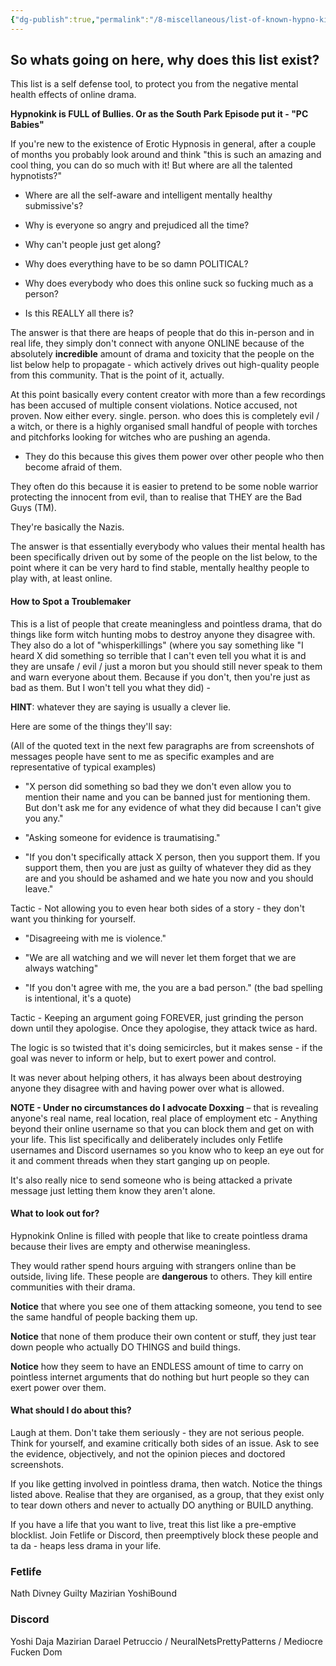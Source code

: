 ```yaml
---
{"dg-publish":true,"permalink":"/8-miscellaneous/list-of-known-hypno-kink-troublemakers/","updated":"2024-12-20T06:16:36.414+08:00"}
---
```



## So whats going on here, why does this list exist?

This list is a self defense tool, to protect you from the negative mental health effects of online drama.

**Hypnokink is FULL of Bullies. Or as the South Park Episode put it - "PC Babies"**

If you're new to the existence of Erotic Hypnosis in general, after a couple of months you probably look around and think "this is such an amazing and cool thing, you can do so much with it! But where are all the talented hypnotists?"

- Where are all the self-aware and intelligent mentally healthy submissive's?

- Why is everyone so angry and prejudiced all the time?

- Why can't people just get along?

- Why does everything have to be so damn POLITICAL?

- Why does everybody who does this online suck so fucking much as a person?

- Is this REALLY all there is?

The answer is that there are heaps of people that do this in-person and in real life, they simply don't connect with anyone ONLINE because of the absolutely **incredible** amount of drama and toxicity that the people on the list below help to propagate - which actively drives out high-quality people from this community. That is the point of it, actually.

At this point basically every content creator with more than a few recordings has been accused of multiple consent violations. Notice accused, not proven. Now either every. single. person. who does this is completely evil / a witch, or there is a highly organised small handful of people with torches and pitchforks looking for witches who are pushing an agenda. 

- They do this because this gives them power over other people who then become afraid of them.

They often do this because it is easier to pretend to be some noble warrior protecting the innocent from evil, than to realise that THEY are the Bad Guys (TM.

They're basically the Nazis.

The answer is that essentially everybody who values their mental health has been specifically driven out by some of the people on the list below, to the point where it can be very hard to find stable, mentally healthy people to play with, at least online.

#### How to Spot a Troublemaker

This is a list of people that create meaningless and pointless drama, that do things like form witch hunting mobs to destroy anyone they disagree with. They also do a lot of "whisperkillings" (where you say something like "I heard X did something so terrible that I can't even tell you what it is and they are unsafe / evil / just a moron but you should still never speak to them and warn everyone about them. Because if you don't, then you're just as bad as them. But I won't tell you what they did) - 

**HINT** whatever they are saying is usually a clever lie.

Here are some of the things they'll say:

(All of the quoted text in the next few paragraphs are from screenshots of messages people have sent to me as specific examples and are representative of typical examples)

- "X person did something so bad they we don't even allow you to mention their name and you can be banned just for mentioning them. But don't ask me for any evidence of what they did because I can't give you any."

- "Asking someone for evidence is traumatising."

- "If you don't specifically attack X person, then you support them. If you support them, then you are just as guilty of whatever they did as they are and you should be ashamed and we hate you now and you should leave."

Tactic - Not allowing you to even hear both sides of a story - they don't want you thinking for yourself.

- "Disagreeing with me is violence."

- "We are all watching and we will never let them forget that we are always watching"

- "If you don't agree with me, the you are a bad person." (the bad spelling is intentional, it's a quote)

Tactic - Keeping an argument going FOREVER, just grinding the person down until they apologise. Once they apologise, they attack twice as hard.

The logic is so twisted that it's doing semicircles, but it makes sense - if the goal was never to inform or help, but to exert power and control.

It was never about helping others, it has always been about destroying anyone they disagree with and having power over what is allowed.

**NOTE - Under no circumstances do I advocate Doxxing** – that is revealing anyone's real name, real location, real place of employment etc - Anything beyond their online username so that you can block them and get on with your life. This list specifically and deliberately includes only Fetlife usernames and Discord usernames so you know who to keep an eye out for it and comment threads when they start ganging up on people.

It's also really nice to send someone who is being attacked a private message just letting them know they aren't alone.

#### What to look out for?

Hypnokink Online is filled with people that like to create pointless drama because their lives are empty and otherwise meaningless.

They would rather spend hours arguing with strangers online than be outside, living life. These people are **dangerous** to others. They kill entire communities with their drama.

**Notice** that where you see one of them attacking someone, you tend to see the same handful of people backing them up.

**Notice** that none of them produce their own content or stuff, they just tear down people who actually DO THINGS and build things.

**Notice** how they seem to have an ENDLESS amount of time to carry on pointless internet arguments that do nothing but hurt people so they can exert power over them.

#### What should I do about this?

Laugh at them. Don't take them seriously - they are not serious people. Think for yourself, and examine critically both sides of an issue. Ask to see the evidence, objectively, and not the opinion pieces and doctored screenshots.

If you like getting involved in pointless drama, then watch. Notice the things listed above. Realise that they are organised, as a group, that they exist only to tear down others and never to actually DO anything or BUILD anything.

If you have a life that you want to live, treat this list like a pre-emptive blocklist. Join Fetlife or Discord, then preemptively block these people and ta da - heaps less drama in your life.

### Fetlife

Nath
Divney
Guilty
Mazirian
YoshiBound

### Discord

Yoshi
Daja
Mazirian
Darael
Petruccio / NeuralNetsPrettyPatterns / Mediocre Fucken Dom


